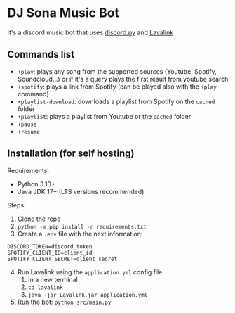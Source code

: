# DJ Sona Music Bot

It's a discord music bot that uses [discord.py](https://github.com/Rapptz/discord.py) and [Lavalink](#https://github.com/lavalink-devs/Lavalink)

## Commands list

- `+play`: plays any song from the supported sources (Youtube, Spotify, Soundcloud...) or if it's a query plays the first result from youtube search
- `+spotify`: plays a link from Spotify (can be played also with the `+play` command)
- `+playlist-download`: downloads a playlist from Spotify on the `cached` folder
- `+playlist`: plays a playlist from Youtube or the `cached` folder
- `+pause`
- `+resume`

## Installation (for self hosting)

Requirements:

- Python 3.10+
- Java JDK 17+ (LTS versions recommended)


Steps:

1. Clone the repo
2. `python -m pip install -r requirements.txt`
3. Create a `.env` file with the next information:
```
DISCORD_TOKEN=discord_token
SPOTIFY_CLIENT_ID=client_id
SPOTIFY_CLIENT_SECRET=client_secret
```
4. Run Lavalink using the `application.yml` config file:
   1. In a new terminal
   2. `cd lavalink`
   3. `java -jar Lavalink.jar application.yml`
5. Run the bot: `python src/main.py`

